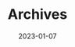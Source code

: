 ---
title: "Archives"
date: 2023-01-07
layout: "archives"
slug: "archives"
menu:
    main:
        weight: 2
        params:
            icon: archives
            limit: 10
---